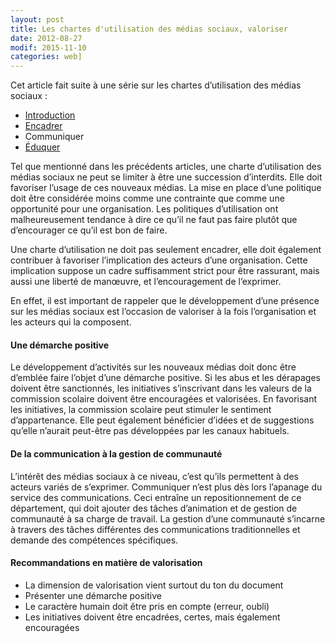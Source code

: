 ```yaml
---
layout: post
title: Les chartes d'utilisation des médias sociaux, valoriser
date: 2012-08-27
modif: 2015-11-10
categories: web]
---
```


Cet article fait suite à une série sur les chartes d’utilisation des médias sociaux :

- [Introduction](les-chartes-dutilisation-des-medias-sociaux-introduction.html "Les chartes d’utilisation des médias sociaux : introduction")
- [Encadrer](les-chartes-dutilisation-des-medias-sociaux-encadrer.html "Les chartes d’utilisation des médias sociaux : encadrer")
- Communiquer
- [Éduquer](les-chartes-dutilisation-des-medias-sociaux-eduquer.html "Les chartes d’utilisation des médias sociaux : éduquer")

Tel que mentionné dans les précédents articles, une charte d’utilisation des médias sociaux ne peut se limiter à être une succession d’interdits. Elle doit favoriser l’usage de ces nouveaux médias. La mise en place d’une politique doit être considérée moins comme une contrainte que comme une opportunité pour une organisation. Les politiques d’utilisation ont malheureusement tendance à dire ce qu’il ne faut pas faire plutôt que d’encourager ce qu’il est bon de faire.

Une charte d’utilisation ne doit pas seulement encadrer, elle doit également contribuer à favoriser l’implication des acteurs d’une organisation. Cette implication suppose un cadre suffisamment strict pour être rassurant, mais aussi une liberté de manœuvre, et l’encouragement de l’exprimer.

En effet, il est important de rappeler que le développement d’une présence sur les médias sociaux est l’occasion de valoriser à la fois l’organisation et les acteurs qui la composent.

#### Une démarche positive

Le développement d’activités sur les nouveaux médias doit donc être d’emblée faire l’objet d’une démarche positive. Si les abus et les dérapages doivent être sanctionnés, les initiatives s’inscrivant dans les valeurs de la commission scolaire doivent être encouragées et valorisées. En favorisant les initiatives, la commission scolaire peut stimuler le sentiment d’appartenance. Elle peut également bénéficier d’idées et de suggestions qu’elle n’aurait peut-être pas développées par les canaux habituels.

#### De la communication à la gestion de communauté

L’intérêt des médias sociaux à ce niveau, c’est qu’ils permettent à des acteurs variés de s’exprimer. Communiquer n’est plus dès lors l’apanage du service des communications. Ceci entraîne un repositionnement de ce département, qui doit ajouter des tâches d’animation et de gestion de communauté à sa charge de travail. La gestion d’une communauté s’incarne à travers des tâches différentes des communications traditionnelles et demande des compétences spécifiques.

#### Recommandations en matière de valorisation

- La dimension de valorisation vient surtout du ton du document
- Présenter une démarche positive
- Le caractère humain doit être pris en compte (erreur, oubli)
- Les initiatives doivent être encadrées, certes, mais également encouragées
